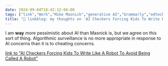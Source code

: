 ```yaml
---
date: 2024-09-04T18:42:12-04:00
tags: ["link","Work","Mike Masnick","generative AI","Grammarly","edtech","AI detection"]
title: "🔗 linkblog: my thoughts on 'AI Checkers Forcing Kids To Write Like A Robot To Avoid Being Called A Robot'"
---
```

I am **way** more pessimistic about AI than Masnick is, but we agree on this sort of thing. Algorithmic surveillance is no more appropriate in response to AI concerns than it is to cheating concerns.

[link to "AI Checkers Forcing Kids To Write Like A Robot To Avoid Being Called A Robot"](https://www.techdirt.com/2024/09/04/ai-checkers-forcing-kids-to-write-like-a-robot-to-avoid-being-called-a-robot/)